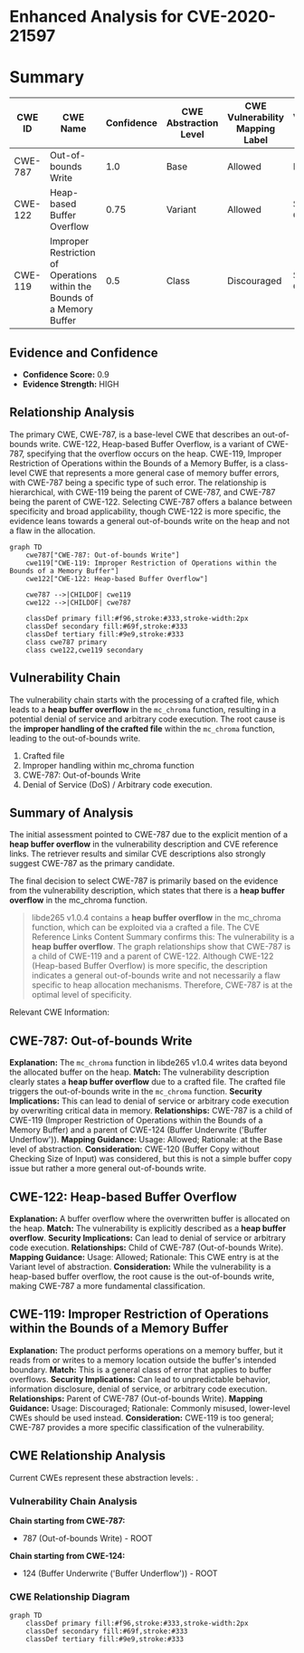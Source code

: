 # Enhanced Analysis for CVE-2020-21597

# Summary
| CWE ID | CWE Name | Confidence | CWE Abstraction Level | CWE Vulnerability Mapping Label | CWE-Vulnerability Mapping Notes |
|---|---|---|---|---|---|
| CWE-787 | Out-of-bounds Write | 1.0 | Base | Allowed | Primary CWE |
| CWE-122 | Heap-based Buffer Overflow | 0.75 | Variant | Allowed | Secondary Candidate |
| CWE-119 | Improper Restriction of Operations within the Bounds of a Memory Buffer | 0.5 | Class | Discouraged | Secondary Candidate |

## Evidence and Confidence

*   **Confidence Score:** 0.9
*   **Evidence Strength:** HIGH

## Relationship Analysis
The primary CWE, CWE-787, is a base-level CWE that describes an out-of-bounds write. CWE-122, Heap-based Buffer Overflow, is a variant of CWE-787, specifying that the overflow occurs on the heap. CWE-119, Improper Restriction of Operations within the Bounds of a Memory Buffer, is a class-level CWE that represents a more general case of memory buffer errors, with CWE-787 being a specific type of such error. The relationship is hierarchical, with CWE-119 being the parent of CWE-787, and CWE-787 being the parent of CWE-122. Selecting CWE-787 offers a balance between specificity and broad applicability, though CWE-122 is more specific, the evidence leans towards a general out-of-bounds write on the heap and not a flaw in the allocation.

```mermaid
graph TD
    cwe787["CWE-787: Out-of-bounds Write"]
    cwe119["CWE-119: Improper Restriction of Operations within the Bounds of a Memory Buffer"]
    cwe122["CWE-122: Heap-based Buffer Overflow"]
    
    cwe787 -->|CHILDOF| cwe119
    cwe122 -->|CHILDOF| cwe787
    
    classDef primary fill:#f96,stroke:#333,stroke-width:2px
    classDef secondary fill:#69f,stroke:#333
    classDef tertiary fill:#9e9,stroke:#333
    class cwe787 primary
    class cwe122,cwe119 secondary
```

## Vulnerability Chain
The vulnerability chain starts with the processing of a crafted file, which leads to a **heap buffer overflow** in the `mc_chroma` function, resulting in a potential denial of service and arbitrary code execution. The root cause is the **improper handling of the crafted file** within the `mc_chroma` function, leading to the out-of-bounds write.
1.  Crafted file
2.  Improper handling within mc\_chroma function
3.  CWE-787: Out-of-bounds Write
4.  Denial of Service (DoS) / Arbitrary code execution.

## Summary of Analysis
The initial assessment pointed to CWE-787 due to the explicit mention of a **heap buffer overflow** in the vulnerability description and CVE reference links. The retriever results and similar CVE descriptions also strongly suggest CWE-787 as the primary candidate.

The final decision to select CWE-787 is primarily based on the evidence from the vulnerability description, which states that there is a **heap buffer overflow** in the mc_chroma function.
> libde265 v1.0.4 contains a **heap buffer overflow** in the mc_chroma function, which can be exploited via a crafted a file.
The CVE Reference Links Content Summary confirms this:
> The vulnerability is a **heap buffer overflow**.
The graph relationships show that CWE-787 is a child of CWE-119 and a parent of CWE-122. Although CWE-122 (Heap-based Buffer Overflow) is more specific, the description indicates a general out-of-bounds write and not necessarily a flaw specific to heap allocation mechanisms. Therefore, CWE-787 is at the optimal level of specificity.

Relevant CWE Information:

## CWE-787: Out-of-bounds Write
**Explanation:** The `mc_chroma` function in libde265 v1.0.4 writes data beyond the allocated buffer on the heap.
**Match:** The vulnerability description clearly states a **heap buffer overflow** due to a crafted file. The crafted file triggers the out-of-bounds write in the `mc_chroma` function.
**Security Implications:** This can lead to denial of service or arbitrary code execution by overwriting critical data in memory.
**Relationships:** CWE-787 is a child of CWE-119 (Improper Restriction of Operations within the Bounds of a Memory Buffer) and a parent of CWE-124 (Buffer Underwrite ('Buffer Underflow')).
**Mapping Guidance:** Usage: Allowed; Rationale: at the Base level of abstraction.
**Consideration:** CWE-120 (Buffer Copy without Checking Size of Input) was considered, but this is not a simple buffer copy issue but rather a more general out-of-bounds write.

## CWE-122: Heap-based Buffer Overflow
**Explanation:** A buffer overflow where the overwritten buffer is allocated on the heap.
**Match:** The vulnerability is explicitly described as a **heap buffer overflow**.
**Security Implications:** Can lead to denial of service or arbitrary code execution.
**Relationships:** Child of CWE-787 (Out-of-bounds Write).
**Mapping Guidance:** Usage: Allowed; Rationale: This CWE entry is at the Variant level of abstraction.
**Consideration:** While the vulnerability is a heap-based buffer overflow, the root cause is the out-of-bounds write, making CWE-787 a more fundamental classification.

## CWE-119: Improper Restriction of Operations within the Bounds of a Memory Buffer
**Explanation:** The product performs operations on a memory buffer, but it reads from or writes to a memory location outside the buffer's intended boundary.
**Match:** This is a general class of error that applies to buffer overflows.
**Security Implications:** Can lead to unpredictable behavior, information disclosure, denial of service, or arbitrary code execution.
**Relationships:** Parent of CWE-787 (Out-of-bounds Write).
**Mapping Guidance:** Usage: Discouraged; Rationale: Commonly misused, lower-level CWEs should be used instead.
**Consideration:** CWE-119 is too general; CWE-787 provides a more specific classification of the vulnerability.


## CWE Relationship Analysis

Current CWEs represent these abstraction levels: .


### Vulnerability Chain Analysis

**Chain starting from CWE-787:**
- 787 (Out-of-bounds Write) - ROOT


**Chain starting from CWE-124:**
- 124 (Buffer Underwrite ('Buffer Underflow')) - ROOT



### CWE Relationship Diagram

```mermaid
graph TD
    classDef primary fill:#f96,stroke:#333,stroke-width:2px
    classDef secondary fill:#69f,stroke:#333
    classDef tertiary fill:#9e9,stroke:#333
```